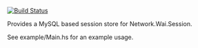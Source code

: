 [![Build Status](https://travis-ci.org/Lupino/mysql-session.svg?branch=master)](https://travis-ci.org/Lupino/mysql-session)

Provides a MySQL based session store for Network.Wai.Session.

See example/Main.hs for an example usage.
